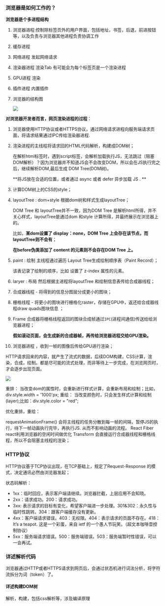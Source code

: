 ### 浏览器是如何工作的？

**浏览器是个多进程结构**

1. 浏览器进程:控制除标签页外的用户界面，包括地址，书签，后退，前进按钮等，以及负责与浏览器其他进程负责协调工作

2. 缓存进程

3. 网络进程  发起网络请求

4. 渲染器进程    渲染Tab  有可能会为每个标签页是一个渲染进程

5. GPU进程  渲染

6. 插件进程    内置插件

7. 浏览器的结构图

   ![](D:\work\gitRespository\note\NetworkProtocol\浏览器and网络相关\img\浏览器结构.png)

**对浏览器开发者而言，网页渲染进程的过程**：

1. 浏览器使用HTTP协议或者HTTPS协议，通过网络请求进程向服务端请求页面，将请求结果通过IPC传给渲染器进程.

2. 渲染进程的主线程将请求回的HTML代码解析，构建成DOM树；

   在解析html标签时，遇到script标签，会解析加载执行JS，无法跳过（阻塞DOM解析）？因为浏览器并不知道JS会不会改变DOM，所以会在JS执行完之后，继续解析DOM,最后生成 DOM Tree(DOM树)。

   **将JS放在合适的位置，或者通过 async 或者 defer 异步加载 JS . **

3. 计算DOM树上的CSS的style；

4. layoutTree : dom+style 根据dom树和样式生成layoutTree；

   DOM Tree 和  layoutTree并不一致，因为DOM Tree 是解析html所得，并不关心样式，layoutTree是通过dom 和style 计算所得，并最终展示在浏览器上的。

   比如，**某dom设置了 display：none，DOM Tree 上会存在该节点，而layoutTree则不会有**；

   **在before伪类添加了 content 的元素则不会存在DOM Tree 上。**

5. paint  : 绘制  主线程通过遍历 Layout Tree生成绘制顺序表（Paint Record）；

   该表记录了绘制的顺序，比如 设置了 z-index 属性的元素。

6. laryer  : 布局  然后根据主进程将layoutTree 和绘制信息表传给合成器线程；

7. 合成器线程 - 将得到的信息分图层分成更小的图块；

8. 栅格线程 - 将更小的图块进行栅格化raster，存储在GPU中，返还给合成器线程draw quads图块信息  ；

9. Frame 合成器将栅格线程返回的图块合成帧通过`IPC`(进程间通信)传送给给浏览器进程；

   **假如滚动页面，会生成新的合成器帧，再传给浏览器进程交给GPU渲染。**

10. 浏览器进程 ，收到一帧的图像后传给GPU进行渲染；



HTTP请求回来的内容，就产生了流式的数据，后续DOM构建，CSS计算，渲染，合成，绘制。都是尽可能的流式处理，而非等待上一步完成，在浏览网页时，才会逐步出现页面。

![](D:\work\gitRespository\note\NetworkProtocol\浏览器and网络相关\img\浏览器运行流程简图.png)

重排：
	当改变dom的属性时，会重新进行样式计算，会重新布局和绘制；比如，div.style.width = '1000'px;
重绘：
	当改变颜色时，只会发生样式计算和绘制(layer);比如：div.style.color = "red";

优化重排，重绘：

requestAnimationFrame() 
会将主线程的任务分散到每一帧的间隔，暂停JS的执行，待下一帧动画执行完毕，再执行JS. 从而不影响动画的流程。
React Fiber
	react利用浏览器的空闲时间做优化
Transform
	会直接运行合成器线程和栅格线程，所以不会阻塞主线程的渲染；

### HTTP协议

HTTP协议基于TCP协议出现，在TCP基础上，规定了Request-Response 的模式，决定通讯必然由浏览器发起；



状态码解析：

* 1xx：临时回应，表示客户端请继续。浏览器拦截，上层应用不会知晓。
* 2xx：请求成功。200：请求成功。
* 3xx: 表示请求的目标有变化，希望客户端进一步处理。301&302：永久性与临时性跳转。304：跟客户端缓存没有更新。
* 4xx：客户端请求错误。403：无权限。404：表示请求的页面不存在。418：It’s a teapot. 这是一个彩蛋，来自 ietf 的一个愚人节玩笑。（超文本咖啡壶控制协议）
* 5xx：服务端请求错误。500：服务端错误。503：服务端暂时性错误，可以一会再试。



### 详述解析代码

浏览器通过HTTP或者HTTPS请求到网页后，会通过状态机进行词法分析，将字符流拆分为词（token）了。





#### 详述构建DOM树

解析，构建，包括css解析等，涉及编译原理





